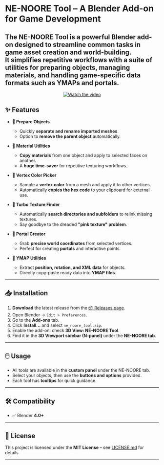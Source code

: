 # NE-NOORE Tool – A Blender Add-on for Game Development  

The **NE-NOORE Tool** is a powerful **Blender add-on** designed to **streamline common tasks in game asset creation and world-building**.  
It simplifies repetitive workflows with a **suite of utilities** for preparing objects, managing materials, and handling **game-specific data formats** such as **YMAPs** and **portals**.  
---
<p align="center">
  <a href="https://youtu.be/1vLDVZq74fI" target="_blank">
    <img src="https://img.youtube.com/vi/1vLDVZq74fI/hqdefault.jpg" alt="Watch the video">
  </a>
</p>


## ✨ Features  

- **🔹 Prepare Objects**  
  - Quickly **separate and rename imported meshes**.  
  - Option to **remove the parent object** automatically.  

- **🔹 Material Utilities**  
  - **Copy materials** from one object and apply to selected faces on another.  
  - A **huge time-saver** for repetitive texturing workflows.  

- **🔹 Vertex Color Picker**  
  - Sample a **vertex color** from a mesh and apply it to other vertices.  
  - Automatically **copies the hex code** to your clipboard for external use.  

- **🔹 Turbo Texture Finder**  
  - Automatically **search directories and subfolders** to relink missing textures.  
  - Say goodbye to the dreaded **"pink texture" problem**.  

- **🔹 Portal Creator**  
  - Grab **precise world coordinates** from selected vertices.  
  - Perfect for creating **portals** and interactive points.  

- **🔹 YMAP Utilities**  
  - Extract **position, rotation, and XML data** for objects.  
  - Directly copy-paste ready data into **YMAP files**.  

---

## 📥 Installation  

1. **Download** the latest release from the [📦 Releases page](https://github.com/NE-NOORE-Maps/ne-noore-tool-blender-addon/releases/tag/v1.8.2).  
2. Open Blender → `Edit > Preferences`.  
3. Go to the **Add-ons** tab.  
4. Click **Install...** and select `ne_noore_tool.zip`.  
5. Enable the add-on: check **3D View: NE-NOORE Tool**.  
6. Find it in the **3D Viewport sidebar (N-panel)** under the **NE-NOORE tab**.  

---

## 🖱️ Usage  

- All tools are available in the **custom panel** under the NE-NOORE tab.  
- Select your objects, then use the **buttons and options** provided.  
- Each tool has **tooltips** for quick guidance.  

---

## 🛠️ Compatibility  

- ✅ Blender **4.0+**  

---

## 📜 License  

This project is licensed under the **MIT License** – see [LICENSE.md](https://github.com/NE-NOORE-Maps/ne-noore-tool-blender-addon/blob/main/LICENSE) for details.  

---
